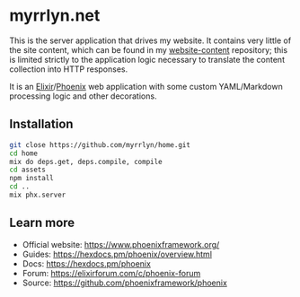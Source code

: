 # myrrlyn.net

This is the server application that drives my website. It contains very little
of the site content, which can be found in my [website-content] repository; this
is limited strictly to the application logic necessary to translate the content
collection into HTTP responses.

It is an [Elixir]/[Phoenix] web application with some custom YAML/Markdown
processing logic and other decorations.

## Installation

```sh
git close https://github.com/myrrlyn/home.git
cd home
mix do deps.get, deps.compile, compile
cd assets
npm install
cd ..
mix phx.server
```

## Learn more

- Official website: <https://www.phoenixframework.org/>
- Guides: <https://hexdocs.pm/phoenix/overview.html>
- Docs: <https://hexdocs.pm/phoenix>
- Forum: <https://elixirforum.com/c/phoenix-forum>
- Source: <https://github.com/phoenixframework/phoenix>

[Elixir]: https://elixir-lang.org/
[Phoenix]: https://www.phoenixframework.org/
[website-content]: https://github.com/myrrlyn/website-content

